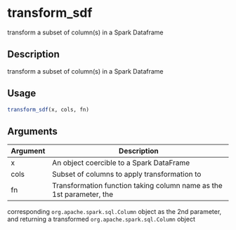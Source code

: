 # transform_sdf


transform a subset of column(s) in a Spark Dataframe




## Description

transform a subset of column(s) in a Spark Dataframe





## Usage
```r
transform_sdf(x, cols, fn)
```




## Arguments


Argument      |Description
------------- |----------------
x | An object coercible to a Spark DataFrame
cols | Subset of columns to apply transformation to
fn | Transformation function taking column name as the 1st parameter, the
corresponding ``org.apache.spark.sql.Column`` object as the 2nd parameter,
and returning a transformed ``org.apache.spark.sql.Column`` object






